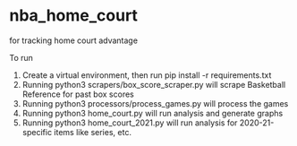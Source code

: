 # nba_home_court
for tracking home court advantage

To run
1. Create a virtual environment, then run pip install -r requirements.txt
2. Running python3 scrapers/box_score_scraper.py will scrape Basketball Reference for past box scores
3. Running python3 processors/process_games.py will process the games
4. Running python3 home_court.py will run analysis and generate graphs
5. Running python3 home_court_2021.py will run analysis for 2020-21-specific items like series, etc.
